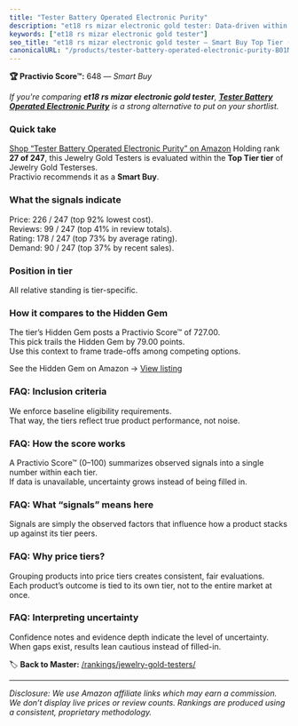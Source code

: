 ```yaml
---
title: "Tester Battery Operated Electronic Purity"
description: "et18 rs mizar electronic gold tester: Data-driven within Top Tier ranking using the Practivio Score™. Positioned by quality, value, demand, findability, moment…"
keywords: ["et18 rs mizar electronic gold tester"]
seo_title: "et18 rs mizar electronic gold tester — Smart Buy Top Tier (2025)"
canonicalURL: "/products/tester-battery-operated-electronic-purity-B01N6ROQMO/"
---
```


**🏆 Practivio Score™:** 648 — _Smart Buy_


*If you're comparing **et18 rs mizar electronic gold tester**, **[Tester Battery Operated Electronic Purity](https://www.amazon.com/dp/B01N6ROQMO?tag=practivio-20)** is a strong alternative to put on your shortlist.*
### Quick take
[Shop “Tester Battery Operated Electronic Purity” on Amazon](https://www.amazon.com/dp/B01N6ROQMO?tag=practivio-20)
Holding rank **27 of 247**, this Jewelry Gold Testers is evaluated within the **Top Tier tier** of Jewelry Gold Testerses.  
Practivio recommends it as a **Smart Buy**.

### What the signals indicate
Price: 226 / 247 (top 92% lowest cost).  
Reviews: 99 / 247 (top 41% in review totals).  
Rating: 178 / 247 (top 73% by average rating).  
Demand: 90 / 247 (top 37% by recent sales).

### Position in tier
All relative standing is tier-specific.

### How it compares to the Hidden Gem
The tier’s Hidden Gem posts a Practivio Score™ of 727.00.  
This pick trails the Hidden Gem by 79.00 points.  
Use this context to frame trade-offs among competing options.  

See the Hidden Gem on Amazon → [View listing](https://www.amazon.com/dp/B0814HF9DV?tag=practivio-20)

### FAQ: Inclusion criteria
We enforce baseline eligibility requirements.  
That way, the tiers reflect true product performance, not noise.

### FAQ: How the score works
A Practivio Score™ (0–100) summarizes observed signals into a single number within each tier.  
If data is unavailable, uncertainty grows instead of being filled in.

### FAQ: What “signals” means here
Signals are simply the observed factors that influence how a product stacks up against its tier peers.

### FAQ: Why price tiers?
Grouping products into price tiers creates consistent, fair evaluations.  
Each product’s outcome is tied to its own tier, not to the entire market at once.

### FAQ: Interpreting uncertainty
Confidence notes and evidence depth indicate the level of uncertainty.  
When gaps exist, results lean cautious instead of filled-in.


🏷️ **Back to Master:** [/rankings/jewelry-gold-testers/](/rankings/jewelry-gold-testers/)

---
_Disclosure: We use Amazon affiliate links which may earn a commission. We don’t display live prices or review counts. Rankings are produced using a consistent, proprietary methodology._
